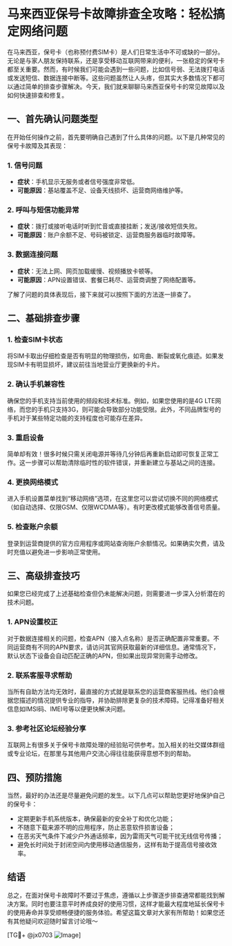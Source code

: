 # 马来西亚保号卡故障排查全攻略：轻松搞定网络问题

在马来西亚，保号卡（也称预付费SIM卡）是人们日常生活中不可或缺的一部分。无论是与家人朋友保持联系，还是享受移动互联网带来的便利，一张稳定的保号卡都至关重要。然而，有时候我们可能会遇到一些问题，比如信号弱、无法拨打电话或发送短信、数据连接中断等。这些问题虽然让人头疼，但其实大多数情况下都可以通过简单的排查步骤解决。今天，我们就来聊聊马来西亚保号卡的常见故障以及如何快速排查和修复。

## 一、首先确认问题类型

在开始任何操作之前，首先要明确自己遇到了什么具体的问题。以下是几种常见的保号卡故障及其表现：

### 1. 信号问题
- **症状**：手机显示无服务或者信号强度非常低。
- **可能原因**：基站覆盖不足、设备天线损坏、运营商网络维护等。

### 2. 呼叫与短信功能异常
- **症状**：拨打或接听电话时听到忙音或直接挂断；发送/接收短信失败。
- **可能原因**：账户余额不足、号码被锁定、运营商服务器临时故障等。

### 3. 数据连接问题
- **症状**：无法上网、网页加载缓慢、视频播放卡顿等。
- **可能原因**：APN设置错误、套餐已耗尽、运营商调整了网络配置等。

了解了问题的具体表现后，接下来就可以按照下面的方法逐一排查了。

## 二、基础排查步骤

### 1. 检查SIM卡状态
将SIM卡取出仔细检查是否有明显的物理损伤，如弯曲、断裂或氧化痕迹。如果发现SIM卡有明显损坏，建议前往当地营业厅更换新的卡片。

### 2. 确认手机兼容性
确保您的手机支持当前使用的频段和技术标准。例如，如果您使用的是4G LTE网络，而您的手机只支持3G，则可能会导致部分功能受限。此外，不同品牌型号的手机对于某些特定功能的支持程度也可能存在差异。

### 3. 重启设备
简单却有效！很多时候只需关闭电源并等待几分钟后再重新启动即可恢复正常工作。这一步骤可以帮助清除临时性的软件错误，并重新建立与基站之间的连接。

### 4. 更换网络模式
进入手机设置菜单找到“移动网络”选项，在这里您可以尝试切换不同的网络模式（如自动选择、仅限GSM、仅限WCDMA等）。有时更改模式能够改善信号质量。

### 5. 检查账户余额
登录到运营商提供的官方应用程序或网站查询账户余额情况。如果确实欠费，请及时充值以避免进一步影响正常使用。

## 三、高级排查技巧

如果您已经完成了上述基础检查但仍未能解决问题，则需要进一步深入分析潜在的技术问题。

### 1. APN设置校正
对于数据连接相关的问题，检查APN（接入点名称）是否正确配置非常重要。不同运营商有不同的APN要求，请访问其官网获取最新的详细信息。通常情况下，默认状态下设备会自动匹配正确的APN，但如果出现异常则需手动修改。

### 2. 联系客服寻求帮助
当所有自助方法均无效时，最直接的方式就是联系您的运营商客服热线。他们会根据您描述的情况提供专业的指导，并协助排除更复杂的技术障碍。记得准备好相关信息如IMSI码、IMEI号等以便更快解决问题。

### 3. 参考社区论坛经验分享
互联网上有很多关于保号卡故障处理的经验贴可供参考。加入相关的社交媒体群组或专业论坛，在那里与其他用户交流心得往往能获得意想不到的帮助。

## 四、预防措施

当然，最好的办法还是尽量避免问题的发生。以下几点可以帮助您更好地保护自己的保号卡：

- 定期更新手机系统版本，确保最新的安全补丁和优化功能；
- 不随意下载来源不明的应用程序，防止恶意软件损害设备；
- 在恶劣天气条件下减少户外通话频率，因为雷雨天气可能干扰无线信号传播；
- 避免长时间处于封闭空间内使用移动通信服务，这样有助于提高信号接收效率。

## 结语

总之，在面对保号卡故障时不要过于焦虑，遵循以上步骤逐步排查通常都能找到解决方案。同时也要注意平时养成良好的使用习惯，这样才能最大程度地延长保号卡的使用寿命并享受顺畅便捷的服务体验。希望这篇文章对大家有所帮助！如果您还有其他疑问欢迎随时留言讨论哦～

[TG💪+ @jx0703 ![Image](https://github.com/user-attachments/assets/dbca1d08-cadb-493c-b0ec-ad6f7a83f270)]